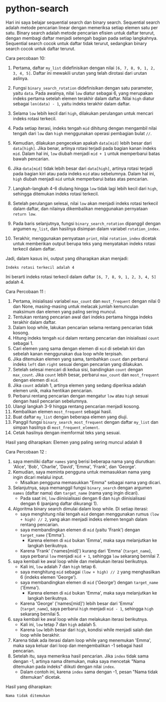 # python-search
Hari ini saya belajar sequential search dan binary search. Sequential search adalah metode pencarian linear dengan memeriksa setiap elemen satu per satu. Binary search adalah metode pencarian efisien untuk daftar terurut, dengan membagi daftar menjadi setengah bagian pada setiap langkahnya. Sequential search cocok untuk daftar tidak terurut, sedangkan binary search cocok untuk daftar terurut.

Cara percobaan 10: 
1. Pertama, daftar `my_list` didefinisikan dengan nilai `[6, 7, 8, 9, 1, 2, 3, 4, 5]`. Daftar ini mewakili urutan yang telah dirotasi dari urutan aslinya.

2. Fungsi `binary_search_rotation` didefinisikan dengan satu parameter, yaitu `data`. Pada awalnya, nilai `low` diatur sebagai 6, yang merupakan indeks pertama setelah elemen terakhir dalam daftar. Nilai `high` diatur sebagai `len(data) - 1`, yaitu indeks terakhir dalam daftar.

3. Selama `low` lebih kecil dari `high`, dilakukan perulangan untuk mencari indeks rotasi terkecil.

4. Pada setiap iterasi, indeks tengah `mid` dihitung dengan mengambil nilai tengah dari `low` dan `high` menggunakan operasi pembagian bulat `//`.

5. Kemudian, dilakukan pengecekan apakah `data[mid]` lebih besar dari `data[high]`. Jika benar, artinya rotasi terjadi pada bagian kanan indeks `mid`. Dalam hal ini, `low` diubah menjadi `mid + 1` untuk memperbarui batas bawah pencarian.

6. Jika `data[mid]` tidak lebih besar dari `data[high]`, artinya rotasi terjadi pada bagian kiri atau pada indeks `mid` atau sebelumnya. Dalam hal ini, `high` diubah menjadi `mid` untuk memperbarui batas atas pencarian.

7. Langkah-langkah 4-6 diulang hingga `low` tidak lagi lebih kecil dari `high`, sehingga ditemukan indeks rotasi terkecil.

8. Setelah perulangan selesai, nilai `low` akan menjadi indeks rotasi terkecil dalam daftar, dan nilainya dikembalikan menggunakan pernyataan `return low`.

9. Pada baris selanjutnya, fungsi `binary_search_rotation` dipanggil dengan argumen `my_list`, dan hasilnya disimpan dalam variabel `rotation_index`.

10. Terakhir, menggunakan pernyataan `print`, nilai `rotation_index` dicetak untuk memberikan output berupa teks yang menyatakan indeks rotasi terkecil dalam daftar.

Jadi, dalam kasus ini, output yang diharapkan akan menjadi:

```
Indeks rotasi terkecil adalah 4
```

Ini berarti indeks rotasi terkecil dalam daftar `[6, 7, 8, 9, 1, 2, 3, 4, 5]` adalah 4.

Cara Percobaan 11 :
1. Pertama, inisialisasi variabel `max_count` dan `most_frequent` dengan nilai 0 dan None, masing-masing untuk melacak jumlah kemunculan maksimum dan elemen yang paling sering muncul.
2. Tentukan rentang pencarian awal dari indeks pertama hingga indeks terakhir dalam daftar.
3. Dalam loop while, lakukan pencarian selama rentang pencarian tidak kosong.
4. Hitung indeks tengah `mid` dalam rentang pencarian dan inisialisasi `count` sebagai 1.
5. Cari elemen yang sama dengan elemen di `mid` di sebelah kiri dan sebelah kanan menggunakan dua loop while terpisah.
6. Jika ditemukan elemen yang sama, tambahkan `count` dan perbarui indeks `left` dan `right` sesuai dengan pencarian yang dilakukan.
7. Setelah selesai mencari di kedua sisi, bandingkan `count` dengan `max_count`. Jika `count` lebih besar, perbarui `max_count` dan `most_frequent` dengan elemen di `mid`.
8. Jika `count` adalah 1, artinya elemen yang sedang diperiksa adalah elemen unik, maka hentikan pencarian.
9. Perbarui rentang pencarian dengan mengatur `low` atau `high` sesuai dengan hasil pencarian sebelumnya.
10. Ulangi langkah 3-9 hingga rentang pencarian menjadi kosong.
11. Kembalikan elemen `most_frequent` sebagai hasil.
12. Buat daftar `my_list` dengan beberapa elemen yang diuji.
13. Panggil fungsi `binary_search_most_frequent` dengan daftar `my_list` dan simpan hasilnya di `most_frequent_element`.
14. Cetak hasilnya dengan memformat teks yang sesuai.

Hasil yang diharapkan:
Elemen yang paling sering muncul adalah 8

Cara Percobaan 12 :


1. saya memiliki daftar `names` yang berisi beberapa nama yang diurutkan: 'Alice', 'Bob', 'Charlie', 'David', 'Emma', 'Frank', dan 'George'.
2. Kemudian, saya meminta pengguna untuk memasukkan nama yang ingin dicari melalui input.
   - Misalkan pengguna memasukkan "Emma" sebagai nama yang dicari.
3. Selanjutnya, saya memanggil fungsi `binary_search` dengan argumen `names` (daftar nama) dan `target_name` (nama yang ingin dicari).
   - Pada saat ini, `low` diinisialisasi dengan 6 dan `high` diinisialisasi dengan 6 (panjang daftar dikurangi 1).
4. Algoritma binary search dimulai dalam loop while. Di setiap iterasi:
   - saya menghitung nilai tengah `mid` dengan menggunakan rumus `(low + high) // 2`, yang akan menjadi indeks elemen tengah dalam rentang pencarian.
   - saya membandingkan elemen di `mid` (yaitu 'Frank') dengan `target_name` ('Emma').
     - Karena elemen di `mid` bukan 'Emma', maka saya melanjutkan ke langkah berikutnya.
   - Karena 'Frank' ('names[mid]') kurang dari 'Emma' (`target_name`), saya perbarui `low` menjadi `mid + 1`, sehingga `low` sekarang bernilai 7.
5. saya kembali ke awal loop while dan melakukan iterasi berikutnya.
   - Kali ini, `low` adalah 7 dan `high` tetap 6.
   - saya menghitung `mid` sebagai `(low + high) // 2` yang menghasilkan 6 (indeks elemen 'George').
   - saya membandingkan elemen di `mid` ('George') dengan `target_name` ('Emma').
     - Karena elemen di `mid` bukan 'Emma', maka saya melanjutkan ke langkah berikutnya.
   - Karena 'George' ('names[mid]') lebih besar dari 'Emma' (`target_name`), saya perbarui `high` menjadi `mid - 1`, sehingga `high` sekarang bernilai 5.
6. saya kembali ke awal loop while dan melakukan iterasi berikutnya.
   - Kali ini, `low` tetap 7 dan `high` adalah 5.
   - Karena `low` lebih besar dari `high`, kondisi while menjadi salah dan loop while berakhir.
7. Karena tidak ada iterasi dalam loop while yang menemukan 'Emma', maka saya keluar dari loop dan mengembalikan -1 sebagai hasil pencarian.
8. Setelah itu, saya memeriksa hasil pencarian. Jika `index` tidak sama dengan -1, artinya nama ditemukan, maka saya mencetak "Nama ditemukan pada indeks" diikuti dengan nilai `index`.
   - Dalam contoh ini, karena `index` sama dengan -1, pesan "Nama tidak ditemukan" dicetak.

Hasil yang diharapkan:
```
Nama tidak ditemukan
